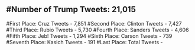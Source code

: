 #Number of Trump Tweets: 21,015
---
#First Place: Cruz Tweets - 7,851
#Second Place: Clinton Tweets - 7,427
#Third Place: Rubio Tweets - 5,730
#Fourth Place: Sanders Tweets - 4,606
#Fifth Place: Jeb! Tweets - 1,294
#Sixth Place: Carson Tweets - 739
#Seventh Place: Kasich Tweets - 191
#Last Place: Total Tweets -  
